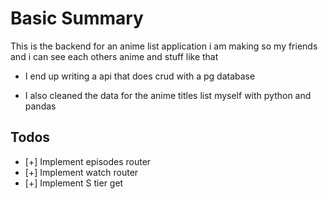 # Basic Summary

This is the backend for an anime list application i am making so my friends and i can see each others anime and stuff like that

- I end up writing a api that does crud with a pg database 

- I also cleaned the data for the anime titles list myself with python and pandas

## Todos

- [+] Implement episodes router 
- [+] Implement watch router
- [+] Implement S tier get